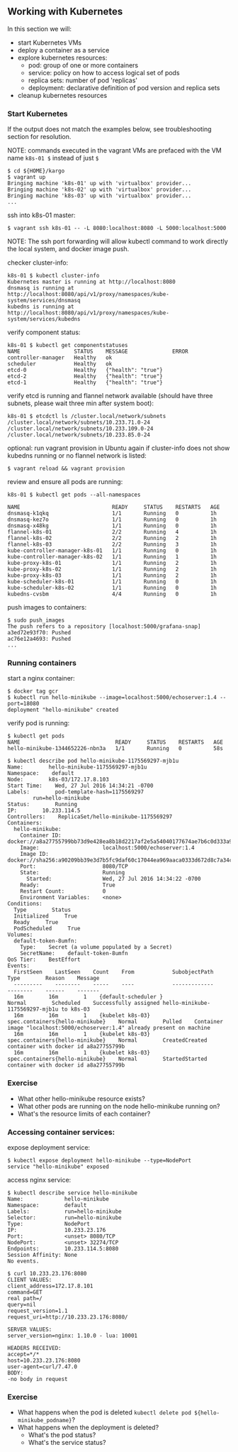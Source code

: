 ## Working with Kubernetes

In this section we will:

* start Kubernetes VMs
* deploy a container as a service
* explore kubernetes resources:
    * pod: group of one or more containers
    * service: policy on how to access logical set of pods
    * replica sets: number of pod 'replicas'
    * deployment: declarative definition of pod version and replica sets
* cleanup kubernetes resources

### Start Kubernetes

If the output does not match the examples below, see troubleshooting section for resolution.

NOTE: commands executed in the vagrant VMs are prefaced with the VM name `k8s-01 $` instead of just `$`

```
$ cd ${HOME}/kargo
$ vagrant up
Bringing machine 'k8s-01' up with 'virtualbox' provider...
Bringing machine 'k8s-02' up with 'virtualbox' provider...
Bringing machine 'k8s-03' up with 'virtualbox' provider...
...
```

ssh into k8s-01 master:
```
$ vagrant ssh k8s-01 -- -L 8080:localhost:8080 -L 5000:localhost:5000
```
NOTE: The ssh port forwarding will allow kubectl command to work directly the local system, and docker image push.

checker cluster-info:
```
k8s-01 $ kubectl cluster-info
Kubernetes master is running at http://localhost:8080
dnsmasq is running at http://localhost:8080/api/v1/proxy/namespaces/kube-system/services/dnsmasq
kubedns is running at http://localhost:8080/api/v1/proxy/namespaces/kube-system/services/kubedns
```

verify component status:
```
k8s-01 $ kubectl get componentstatuses
NAME                 STATUS    MESSAGE              ERROR
controller-manager   Healthy   ok
scheduler            Healthy   ok
etcd-0               Healthy   {"health": "true"}
etcd-2               Healthy   {"health": "true"}
etcd-1               Healthy   {"health": "true"}
```

verify etcd is running and flannel network available (should have three subnets, please wait three min after system boot):
```
k8s-01 $ etcdctl ls /cluster.local/network/subnets
/cluster.local/network/subnets/10.233.71.0-24
/cluster.local/network/subnets/10.233.109.0-24
/cluster.local/network/subnets/10.233.85.0-24
```

optional: run vagrant provision in Ubuntu again if cluster-info does not show kubedns running or no flannel network is listed:
```
$ vagrant reload && vagrant provision
```

review and ensure all pods are running:
```
k8s-01 $ kubectl get pods --all-namespaces

NAME                             READY     STATUS    RESTARTS   AGE
dnsmasq-k1qkq                    1/1       Running   0          1h
dnsmasq-kez7o                    1/1       Running   0          1h
dnsmasq-x48kg                    1/1       Running   0          1h
flannel-k8s-01                   2/2       Running   4          1h
flannel-k8s-02                   2/2       Running   2          1h
flannel-k8s-03                   2/2       Running   3          1h
kube-controller-manager-k8s-01   1/1       Running   0          1h
kube-controller-manager-k8s-02   1/1       Running   1          1h
kube-proxy-k8s-01                1/1       Running   2          1h
kube-proxy-k8s-02                1/1       Running   2          1h
kube-proxy-k8s-03                1/1       Running   2          1h
kube-scheduler-k8s-01            1/1       Running   0          1h
kube-scheduler-k8s-02            1/1       Running   0          1h
kubedns-cvsbm                    4/4       Running   0          1h
```

push images to containers:
```
$ sudo push_images
The push refers to a repository [localhost:5000/grafana-snap]
a3ed72e93f70: Pushed
ac76e12a4693: Pushed
...
```

### Running containers

start a nginx container:
```
$ docker tag gcr
$ kubectl run hello-minikube --image=localhost:5000/echoserver:1.4 --port=18080
deployment "hello-minikube" created
```

verify pod is running:
```
$ kubectl get pods
NAME                              READY     STATUS    RESTARTS   AGE
hello-minikube-1344652226-nbn3a   1/1       Running   0          58s

$ kubectl describe pod hello-minikube-1175569297-mjb1u
Name:        hello-minikube-1175569297-mjb1u
Namespace:    default
Node:        k8s-03/172.17.8.103
Start Time:    Wed, 27 Jul 2016 14:34:21 -0700
Labels:        pod-template-hash=1175569297
        run=hello-minikube
Status:        Running
IP:        10.233.114.5
Controllers:    ReplicaSet/hello-minikube-1175569297
Containers:
  hello-minikube:
    Container ID:             docker://a8a27755799bb73d9e428ea8b18d2217af2e5a54040177674ae7b6c0d333a977
    Image:                    localhost:5000/echoserver:1.4
    Image ID:                 docker://sha256:a90209bb39e3d7b5fc9daf60c17044ea969aaca0333d672d8c7a34c7446e7ff7
    Port:                     8080/TCP
    State:                    Running
      Started:                Wed, 27 Jul 2016 14:34:22 -0700
    Ready:                    True
    Restart Count:            0
    Environment Variables:    <none>
Conditions:
  Type        Status
  Initialized     True
  Ready     True
  PodScheduled     True
Volumes:
  default-token-8umfn:
    Type:    Secret (a volume populated by a Secret)
    SecretName:    default-token-8umfn
QoS Tier:    BestEffort
Events:
  FirstSeen    LastSeen    Count    From            SubobjectPath            Type        Reason    Message
  ---------    --------    -----    ----            -------------            --------    ------    -------
  16m        16m        1    {default-scheduler }                    Normal        Scheduled    Successfully assigned hello-minikube-1175569297-mjb1u to k8s-03
  16m        16m        1    {kubelet k8s-03}    spec.containers{hello-minikube}    Normal        Pulled    Container image "localhost:5000/echoserver:1.4" already present on machine
  16m        16m        1    {kubelet k8s-03}    spec.containers{hello-minikube}    Normal        CreatedCreated container with docker id a8a27755799b
  16m        16m        1    {kubelet k8s-03}    spec.containers{hello-minikube}    Normal        StartedStarted container with docker id a8a27755799b
```

### Exercise

* What other hello-minikube resource exists?
* What other pods are running on the node hello-minikube running on?
* What's the resource limits of each container?

### Accessing container services:

expose deployment service:
```
$ kubectl expose deployment hello-minikube --type=NodePort
service "hello-minikube" exposed
```

access nginx service:
```
$ kubectl describe service hello-minikube
Name:             hello-minikube
Namespace:        default
Labels:           run=hello-minikube
Selector:         run=hello-minikube
Type:             NodePort
IP:               10.233.23.176
Port:             <unset> 8080/TCP
NodePort:         <unset> 32274/TCP
Endpoints:        10.233.114.5:8080
Session Affinity: None
No events.

$ curl 10.233.23.176:8080
CLIENT VALUES:
client_address=172.17.8.101
command=GET
real path=/
query=nil
request_version=1.1
request_uri=http://10.233.23.176:8080/

SERVER VALUES:
server_version=nginx: 1.10.0 - lua: 10001

HEADERS RECEIVED:
accept=*/*
host=10.233.23.176:8080
user-agent=curl/7.47.0
BODY:
-no body in request
```

### Exercise

* What happens when the pod is deleted `kubectl delete pod ${hello-minikube_podname}`?
* What happens when the deployment is deleted?
    * What's the pod status?
    * What's the service status?
